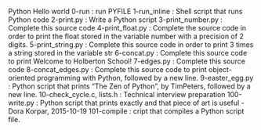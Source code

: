 Python Hello world
0-run : run PYFILE
1-run_inline : Shell script that runs Python code
2-print.py : Write a Python script
3-print_number.py : Complete this source code
4-print_float.py : Complete the source code in order to print the float stored in the variable number with a precision of 2 digits.
5-print_string.py : Complete this source code in order to print 3 times a string stored in the variable str
6-concat.py : Complete this source code to print Welcome to Holberton School!
7-edges.py : Complete this source code
8-concat_edges.py : Complete this source code to print object-oriented programming with Python, followed by a new line.
9-easter_egg.py : Python script that prints “The Zen of Python”, by TimPeters, followed by a new line.
10-check_cycle.c, lists.h : Technical interview preparation
100-write.py : Python script that prints exactly and that piece of art is useful - Dora Korpar, 2015-10-19
101-compile : cript that compiles a Python script file.
